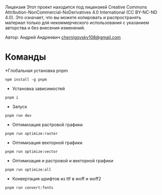 Лицензия
Этот проект находится под лицензией Creative Commons Attribution-NonCommercial-NoDerivatives 4.0 International (CC BY-NC-ND 4.0). Это означает, что вы можете копировать и распространять материал только для некоммерческого использования с указанием авторства и без внесения изменений.

Автор: Андрей Андреевич chernigovsky108@gmail.com

# Команды 

*Глобальная установка pnpm

```
npm install -g pnpm
```

* Установка зависимостей 

```
pnpm i
```

* Запуск 

```
pnpm run dev
```

* Оптимизация растровой графики

```
pnpm run optimize:raster
```

* Оптимизация векторной графики

```
pnpm run optimize:vector
```
* Оптимизация и растровой и векторной графики

```
pnpm run optimize:all
```

* Конвертация шрифтов из ttf в woff и woff2

```
pnpm run convert:fonts
```
